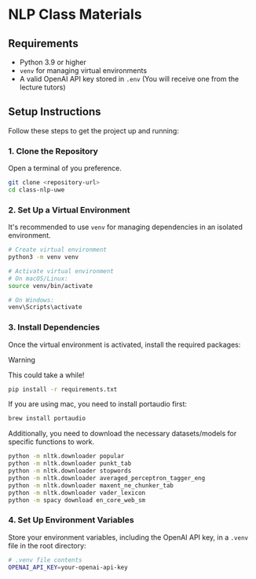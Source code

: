 # NLP Class Materials

## Requirements

- Python 3.9 or higher
- `venv` for managing virtual environments
- A valid OpenAI API key stored in `.env` (You will receive one from the lecture tutors)

## Setup Instructions

Follow these steps to get the project up and running:

### 1. Clone the Repository
Open a terminal of you preference.

```bash
git clone <repository-url>
cd class-nlp-uwe
```

### 2. Set Up a Virtual Environment

It's recommended to use `venv` for managing dependencies in an isolated environment.

```bash
# Create virtual environment
python3 -m venv venv

# Activate virtual environment
# On macOS/Linux:
source venv/bin/activate

# On Windows:
venv\Scripts\activate
```

### 3. Install Dependencies

Once the virtual environment is activated, install the required packages:

> [!WARNING]  
> This could take a while!

```bash
pip install -r requirements.txt
```

If you are using mac, you need to install portaudio first:

```bash
brew install portaudio
```

Additionally, you need to download the necessary datasets/models for specific functions to work. 

```bash
python -m nltk.downloader popular
python -m nltk.downloader punkt_tab
python -m nltk.downloader stopwords
python -m nltk.downloader averaged_perceptron_tagger_eng
python -m nltk.downloader maxent_ne_chunker_tab
python -m nltk.downloader vader_lexicon
python -m spacy download en_core_web_sm
```

### 4. Set Up Environment Variables

Store your environment variables, including the OpenAI API key, in a `.venv` file in the root directory:

```bash
# .venv file contents
OPENAI_API_KEY=your-openai-api-key
```